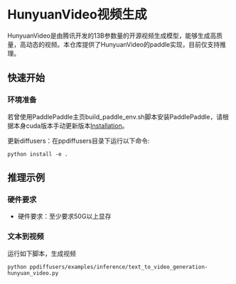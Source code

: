 # HunyuanVideo视频生成

HunyuanVideo是由腾讯开发的13B参数量的开源视频生成模型，能够生成高质量，高动态的视频。本仓库提供了HunyuanVideo的paddle实现，目前仅支持推理。

## 快速开始
### 环境准备
若曾使用PaddlePaddle主页build_paddle_env.sh脚本安装PaddlePaddle，请根据本身cuda版本手动更新版本[Installation](https://www.paddlepaddle.org.cn/install/quick?docurl=/documentation/docs/zh/develop/install/pip/linux-pip.html)。

更新diffusers：在ppdiffusers目录下运行以下命令:
```shell
python install -e .
```

## 推理示例

### 硬件要求
* 硬件要求：至少要求50G以上显存

### 文本到视频

运行如下脚本，生成视频
```shell
python ppdiffusers/examples/inference/text_to_video_generation-hunyuan_video.py
```
